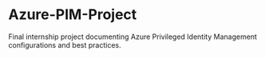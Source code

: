 # Azure-PIM-Project
Final internship project documenting Azure Privileged Identity Management configurations and best practices.
